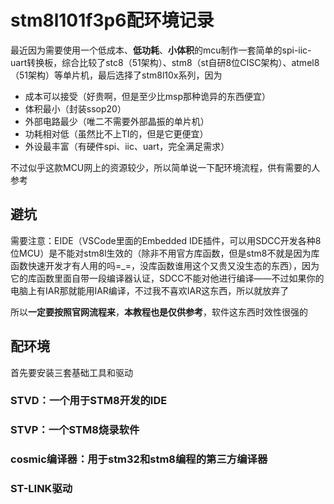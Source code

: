# stm8l101f3p6配环境记录

最近因为需要使用一个低成本、**低功耗**、**小体积**的mcu制作一套简单的spi-iic-uart转换板，综合比较了stc8（51架构）、stm8（st自研8位CISC架构）、atmel8（51架构）等单片机，最后选择了stm8l10x系列，因为

* 成本可以接受（好贵啊，但是至少比msp那种诡异的东西便宜）
* 体积最小（封装ssop20）
* 外部电路最少（唯二不需要外部晶振的单片机）
* 功耗相对低（虽然比不上TI的，但是它更便宜）
* 外设最丰富（有硬件spi、iic、uart，完全满足需求）

不过似乎这款MCU网上的资源较少，所以简单说一下配环境流程，供有需要的人参考

## 避坑

需要注意：EIDE（VSCode里面的Embedded IDE插件，可以用SDCC开发各种8位MCU）是不能对stm8l生效的（除非不用官方库函数，但是stm8不就是因为库函数快速开发才有人用的吗=_=，没库函数谁用这个又贵又没生态的东西），因为它的库函数里面自带一段编译器认证，SDCC不能对他进行编译——不过如果你的电脑上有IAR那就能用IAR编译，不过我不喜欢IAR这东西，所以就放弃了

所以**一定要按照官网流程来**，**本教程也是仅供参考**，软件这东西时效性很强的

## 配环境

首先要安装三套基础工具和驱动

### STVD：一个用于STM8开发的IDE







### STVP：一个STM8烧录软件





### cosmic编译器：用于stm32和stm8编程的第三方编译器









### ST-LINK驱动

